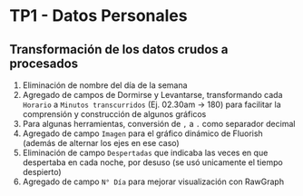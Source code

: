 # TP1 - Datos Personales
## Transformación de los datos crudos a procesados

1. Eliminación de nombre del día de la semana
2. Agregado de campos de Dormirse y Levantarse, transformando cada `Horario` a `Minutos transcurridos` (Ej. 02.30am -> 180) para facilitar la comprensión y construcción de algunos gráficos
3. Para algunas herramientas, conversión de `,` a `.` como separador decimal
4. Agregado de campo `Imagen` para el gráfico dinámico de Fluorish (además de alternar los ejes en ese caso)
5. Eliminación de campo `Despertadas` que indicaba las veces en que despertaba en cada noche, por desuso (se usó unicamente el tiempo despierto)
6. Agregado de campo `N° Día` para mejorar visualización con RawGraph
